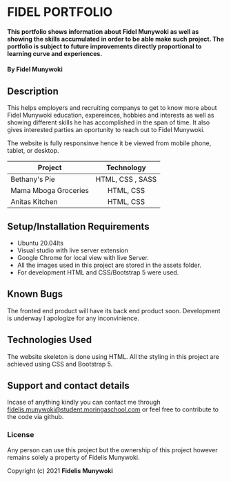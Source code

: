 # FIDEL PORTFOLIO
#### This portfolio shows information about Fidel Munywoki as well as showing the skills accumulated in order to be able make such project. The portfolio is subject to future improvements directly proportional to learning curve and experiences.

#### By **Fidel Munywoki**
## Description
This helps employers and recruiting companys to get to know more about Fidel Munywoki education, expereinces, hobbies and interests as well as showing different
skills he has accomplished in the span of time. It also gives interested parties an oportunity to reach out to Fidel Munywoki.

The website is fully responsinve hence it be viewed from mobile phone, tablet, or desktop.

| Project              | Technology       |
| -------------------- |:----------------:| 
| Bethany's Pie        | HTML, CSS , SASS | 
| Mama Mboga Groceries | HTML, CSS        |
| Anitas Kitchen       | HTML, CSS        | 




## Setup/Installation Requirements
* Ubuntu 20.04lts 
* Visual studio with live server extension
* Google Chrome for local view with live Server.
* All the images used in this project are stored in the assets folder.
* For development HTML and CSS/Bootstrap 5 were used.

## Known Bugs
The fronted end product will have its back end product soon. Development is underway I apologize for any inconvinience. 

## Technologies Used
The website skeleton is done using HTML.
All the styling in this project are achieved using CSS and Bootstrap 5.


## Support and contact details
Incase of anything kindly you can contact me through fidelis.munywoki@student.moringaschool.com or feel free to contribute to the code via github.
### License
Any person can use this project but the ownership of this project however remains solely a property of Fidelis Munywoki. 

Copyright (c) 2021 **Fidelis Munywoki**
  
